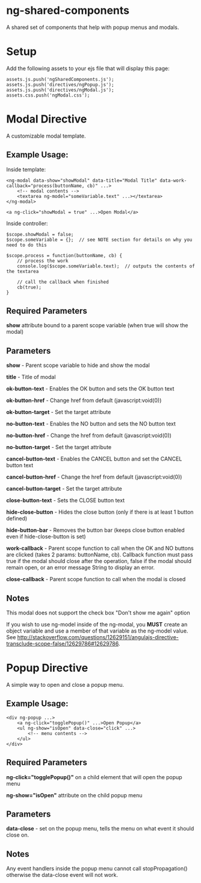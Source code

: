 ng-shared-components
=====================

A shared set of components that help with popup menus and modals.

Setup
======

Add the following assets to your ejs file that will display this page:

    assets.js.push('ngSharedComponents.js');
    assets.js.push('directives/ngPopup.js');
    assets.js.push('directives/ngModal.js');
    assets.css.push('ngModal.css');


Modal Directive
===============================

A customizable modal template.

Example Usage:
--------------

Inside template:

    <ng-modal data-show="showModal" data-title="Modal Title" data-work-callback="process(buttonName, cb)" ...>
        <!-- modal contents -->
        <textarea ng-model="someVariable.text" ...></textarea>
    </ng-modal>

    <a ng-click="showModal = true" ...>Open Modal</a>

Inside controller:

    $scope.showModal = false;
    $scope.someVariable = {};  // see NOTE section for details on why you need to do this

    $scope.process = function(buttonName, cb) {
        // process the work
        console.log($scope.someVariable.text);  // outputs the contents of the textarea

        // call the callback when finished
        cb(true);
    }

Required Parameters
-------------------

**show** attribute bound to a parent scope variable (when true will show the modal)

Parameters
----------

**show** - Parent scope variable to hide and show the modal

**title** - Title of modal

**ok-button-text** - Enables the OK button and sets the OK button text

**ok-button-href** - Change href from default (javascript:void(0))

**ok-button-target** - Set the target attribute

**no-button-text** - Enables the NO button and sets the NO button text

**no-button-href** - Change the href from default (javascript:void(0))

**no-button-target** - Set the target attribute

**cancel-button-text** - Enables the CANCEL button and set the CANCEL button text

**cancel-button-href** - Change the href from default (javascript:void(0))

**cancel-button-target** - Set the target attribute

**close-button-text** - Sets the CLOSE button text

**hide-close-button** - Hides the close button (only if there is at least 1 button defined)

**hide-button-bar** - Removes the button bar (keeps close button enabled even if hide-close-button is set)

**work-callback** - Parent scope function to call when the OK and NO buttons are clicked (takes 2 params: buttonName, cb). Callback function must pass true if the modal should close after the operation, false if the modal should remain open, or an error message String to display an error.

**close-callback** - Parent scope function to call when the modal is closed

Notes
-----
This modal does not support the check box "Don't show me again" option

If you wish to use ng-model inside of the ng-modal, you **MUST** create an object variable and use a member of that variable as the ng-model value. See http://stackoverflow.com/questions/12629151/angulajs-directive-transclude-scope-false/12629786#12629786.

Popup Directive
===============================

A simple way to open and close a popup menu.

Example Usage:
--------------
    <div ng-popup ...>
        <a ng-click="togglePopup()" ...>Open Popup</a>
        <ul ng-show="isOpen" data-close="click" ...>
            <!-- menu contents -->
        </ul>
    </div>

Required Parameters
-------------------

**ng-click="togglePopup()"** on a child element that will open the popup menu

**ng-show="isOpen"** attribute on the child popup menu

Parameters
----------

**data-close** - set on the popup menu, tells the menu on what event it should close on.

Notes
-----

Any event handlers inside the popup menu cannot call stopPropagation() otherwise the data-close event will not work.
